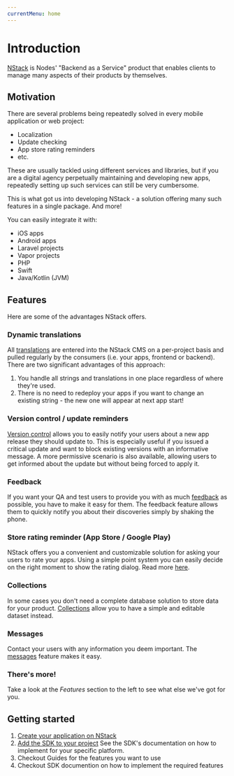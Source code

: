 ```yaml
---
currentMenu: home
---
```


# Introduction
[NStack](https://nstack.io/) is Nodes' "Backend as a Service" product that enables clients to manage many aspects of their products by themselves.

## Motivation

There are several problems being repeatedly solved in every mobile application or web project: 
- Localization
- Update checking
- App store rating reminders
- etc.

These are usually tackled using different services and libraries, but if you are a digital agency perpetually maintaining and developing new apps, repeatedly setting up such services can still be very cumbersome. 

This is what got us into developing NStack - a solution offering many such features in a single package. And more! 

You can easily integrate it with:
- iOS apps 
- Android apps
- Laravel projects
- Vapor projects
- PHP 
- Swift 
- Java/Kotlin (JVM)

## Features

Here are some of the advantages NStack offers.

### Dynamic translations

All [translations](/docs/features/localize.html) are entered into the NStack CMS on a per-project basis and pulled regularly by the consumers (i.e. your apps, frontend or backend). There are two significant advantages of this approach: 
1. You handle all strings and translations in one place regardless of where they're used.
2. There is no need to redeploy your apps if you want to change an existing string - the new one will appear at next app start!

### Version control / update reminders 

[Version control](/docs/features/version-control.html) allows you to easily notify your users about a new app release they should update to. This is especially useful if you issued a critical update and want to block existing versions with an informative message. A more permissive scenario is also available, allowing users to get informed about the update but without being forced to apply it.  

### Feedback 

If you want your QA and test users to provide you with as much [feedback](/docs/features/feedback.html) as possible, you have to make it easy for them. The feedback feature allows them to quickly notify you about their discoveries simply by shaking the phone. 

### Store rating reminder (App Store / Google Play)

NStack offers you a convenient and customizable solution for asking your users to rate your apps. Using a simple point system you can easily decide on the right moment to show the rating dialog. Read more [here](/docs/features/rate-reminder.html).

### Collections 

In some cases you don't need a complete database solution to store data for your product. [Collections](/docs/features/collections.html) allow you to have a simple and editable dataset instead. 

### Messages

Contact your users with any information you deem important. The [messages](/docs/features/messages.html) feature makes it easy.

### There's more! 

Take a look at the _Features_ section to the left to see what else we've got for you.



## Getting started
1. [Create your application on NStack](.../../docs/guides/Non-devs/getting-started.html)
2. [Add the SDK to your project](/docs/sdks.html) See the SDK's documentation on how to implement for your specific platform.
3. Checkout Guides for the features you want to use
4. Checkout SDK documention on how to implement the required features